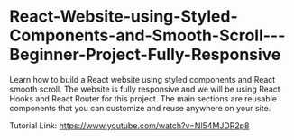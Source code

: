 # React-Website-using-Styled-Components-and-Smooth-Scroll---Beginner-Project-Fully-Responsive
Learn how to build a React website using styled components and React smooth scroll. The website is fully responsive and we will be using React Hooks and React Router for this project. The main sections are reusable components that you can customize and reuse anywhere on your site. 

Tutorial Link: https://www.youtube.com/watch?v=Nl54MJDR2p8
